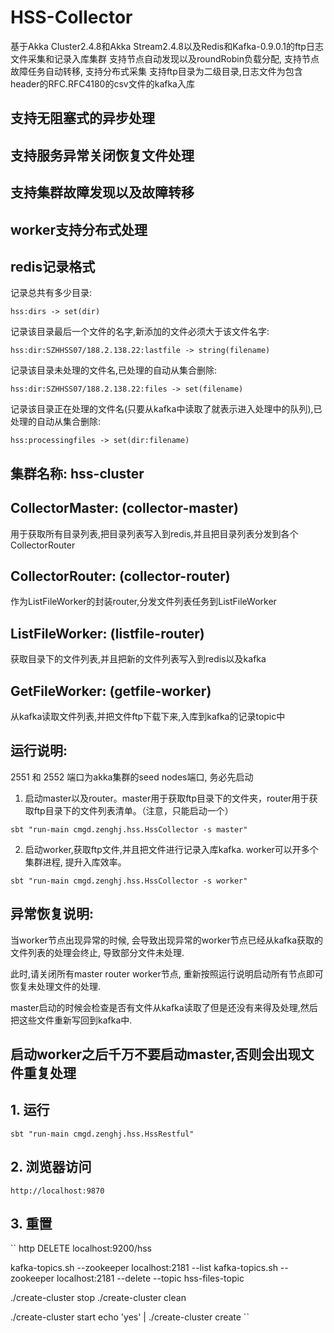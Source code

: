 HSS-Collector
========
基于Akka Cluster2.4.8和Akka Stream2.4.8以及Redis和Kafka-0.9.0.1的ftp日志文件采集和记录入库集群
支持节点自动发现以及roundRobin负载分配, 支持节点故障任务自动转移, 支持分布式采集
支持ftp目录为二级目录,日志文件为包含header的RFC.RFC4180的csv文件的kafka入库

## 支持无阻塞式的异步处理

## 支持服务异常关闭恢复文件处理

## 支持集群故障发现以及故障转移

## worker支持分布式处理


## redis记录格式
记录总共有多少目录:

``hss:dirs -> set(dir)``

记录该目录最后一个文件的名字,新添加的文件必须大于该文件名字:

``hss:dir:SZHHSS07/188.2.138.22:lastfile -> string(filename)``

记录该目录未处理的文件名,已处理的自动从集合删除:

``hss:dir:SZHHSS07/188.2.138.22:files -> set(filename)``

记录该目录正在处理的文件名(只要从kafka中读取了就表示进入处理中的队列),已处理的自动从集合删除:

``hss:processingfiles -> set(dir:filename)``


## 集群名称: hss-cluster
## CollectorMaster: (collector-master)
用于获取所有目录列表,把目录列表写入到redis,并且把目录列表分发到各个CollectorRouter
## CollectorRouter: (collector-router)
作为ListFileWorker的封装router,分发文件列表任务到ListFileWorker
## ListFileWorker: (listfile-router)
获取目录下的文件列表,并且把新的文件列表写入到redis以及kafka
## GetFileWorker: (getfile-worker)
从kafka读取文件列表,并把文件ftp下载下来,入库到kafka的记录topic中

## 运行说明:
2551 和 2552 端口为akka集群的seed nodes端口, 务必先启动

1. 启动master以及router。master用于获取ftp目录下的文件夹，router用于获取ftp目录下的文件列表清单。（注意，只能启动一个）

`` sbt "run-main cmgd.zenghj.hss.HssCollector -s master" ``

2. 启动worker,获取ftp文件,并且把文件进行记录入库kafka. worker可以开多个集群进程, 提升入库效率。

`` sbt "run-main cmgd.zenghj.hss.HssCollector -s worker" ``

## 异常恢复说明:
当worker节点出现异常的时候, 会导致出现异常的worker节点已经从kafka获取的文件列表的处理会终止, 导致部分文件未处理.

此时,请关闭所有master router worker节点, 重新按照运行说明启动所有节点即可恢复未处理文件的处理.

master启动的时候会检查是否有文件从kafka读取了但是还没有来得及处理,然后把这些文件重新写回到kafka中.

## 启动worker之后千万不要启动master,否则会出现文件重复处理



## 1. 运行
``sbt "run-main cmgd.zenghj.hss.HssRestful"``

## 2. 浏览器访问
``http://localhost:9870``


## 3. 重置
``
http DELETE localhost:9200/hss

kafka-topics.sh --zookeeper localhost:2181 --list
kafka-topics.sh --zookeeper localhost:2181 --delete --topic hss-files-topic

./create-cluster stop
./create-cluster clean

./create-cluster start
echo 'yes' | ./create-cluster create
``